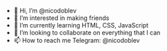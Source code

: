- 👋 Hi, I’m @nicodoblev
- 👀 I’m interested in making friends
- 🌱 I’m currently learning HTML, CSS, JavaScript
- 💞️ I’m looking to collaborate on everything that I can
- 📫 How to reach me Telegram: @nicodoblev

<!---
nicodoblev/nicodoblev is a ✨ special ✨ repository because its `README.md` (this file) appears on your GitHub profile.
You can click the Preview link to take a look at your changes.
--->
